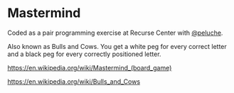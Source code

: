 # Mastermind

Coded as a pair programming exercise at Recurse Center with [@peluche](https://github.com/peluche).

Also known as Bulls and Cows. You get a white peg for every correct letter and a black peg for every correctly positioned letter.

https://en.wikipedia.org/wiki/Mastermind_(board_game)

https://en.wikipedia.org/wiki/Bulls_and_Cows
